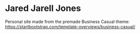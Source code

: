 # Jared Jarell Jones

Personal site made from the premade Business Casual theme: https://startbootstrap.com/template-overviews/business-casual/
